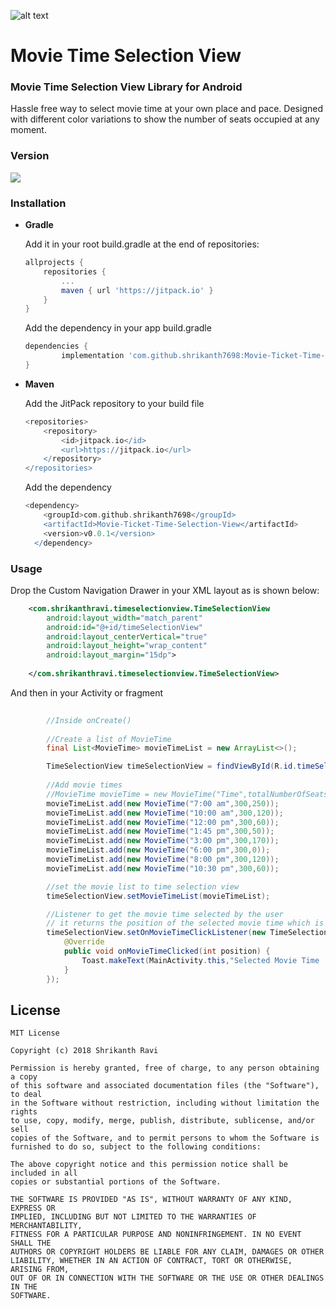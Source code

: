 ![alt text](https://drive.google.com/uc?id=1kc4jGVGjTneM88VqbnRfOn9fGpQhLd3I)

# Movie Time Selection View

### Movie Time Selection View Library for Android

Hassle free way to select movie time at your own place and pace. Designed with different color variations to show the number of seats occupied at any moment.

  ### Version
[![](https://jitpack.io/v/shrikanth7698/Movie-Ticket-Time-Selection-View.svg)](https://jitpack.io/#shrikanth7698/Movie-Ticket-Time-Selection-View)

### Installation

* **Gradle**

	Add it in your root build.gradle at the end of repositories:
	```gradle
  allprojects {
		repositories {
			...
			maven { url 'https://jitpack.io' }
		}
	}
	```

	Add the dependency in your app build.gradle
	```gradle
  dependencies {
	        implementation 'com.github.shrikanth7698:Movie-Ticket-Time-Selection-View:v0.0.1'
	}
	```

* **Maven**

	Add the JitPack repository to your build file
	```gradle
	<repositories>
		<repository>
		    <id>jitpack.io</id>
		    <url>https://jitpack.io</url>
		</repository>
	</repositories>
	```

	Add the dependency
	```gradle
  	<dependency>
        <groupId>com.github.shrikanth7698</groupId>
        <artifactId>Movie-Ticket-Time-Selection-View</artifactId>
        <version>v0.0.1</version>
	  </dependency>
	```
  
### Usage

Drop the Custom Navigation Drawer in your XML layout as is shown below:
```xml
    <com.shrikanthravi.timeselectionview.TimeSelectionView
        android:layout_width="match_parent"
        android:id="@+id/timeSelectionView"
        android:layout_centerVertical="true"
        android:layout_height="wrap_content"
        android:layout_margin="15dp">
        
    </com.shrikanthravi.timeselectionview.TimeSelectionView>
```
And then in your Activity or fragment
```java
        
        //Inside onCreate()
        
        //Create a list of MovieTime
        final List<MovieTime> movieTimeList = new ArrayList<>();

        TimeSelectionView timeSelectionView = findViewById(R.id.timeSelectionView);
        
        //Add movie times 
        //MovieTime movieTime = new MovieTime("Time",totalNumberOfSeats,availableSeats)
        movieTimeList.add(new MovieTime("7:00 am",300,250));
        movieTimeList.add(new MovieTime("10:00 am",300,120));
        movieTimeList.add(new MovieTime("12:00 pm",300,60));
        movieTimeList.add(new MovieTime("1:45 pm",300,50));
        movieTimeList.add(new MovieTime("3:00 pm",300,170));
        movieTimeList.add(new MovieTime("6:00 pm",300,0));
        movieTimeList.add(new MovieTime("8:00 pm",300,120));
        movieTimeList.add(new MovieTime("10:30 pm",300,60));

        //set the movie list to time selection view
        timeSelectionView.setMovieTimeList(movieTimeList);

        //Listener to get the movie time selected by the user
        // it returns the position of the selected movie time which is related to the list you created earlier
        timeSelectionView.setOnMovieTimeClickListener(new TimeSelectionView.OnMovieTimeClickListener() {
            @Override
            public void onMovieTimeClicked(int position) {
                Toast.makeText(MainActivity.this,"Selected Movie Time   "+movieTimeList.get(position).getTime(),Toast.LENGTH_SHORT).show();
            }
        });
```

## License

```
MIT License

Copyright (c) 2018 Shrikanth Ravi

Permission is hereby granted, free of charge, to any person obtaining a copy
of this software and associated documentation files (the "Software"), to deal
in the Software without restriction, including without limitation the rights
to use, copy, modify, merge, publish, distribute, sublicense, and/or sell
copies of the Software, and to permit persons to whom the Software is
furnished to do so, subject to the following conditions:

The above copyright notice and this permission notice shall be included in all
copies or substantial portions of the Software.

THE SOFTWARE IS PROVIDED "AS IS", WITHOUT WARRANTY OF ANY KIND, EXPRESS OR
IMPLIED, INCLUDING BUT NOT LIMITED TO THE WARRANTIES OF MERCHANTABILITY,
FITNESS FOR A PARTICULAR PURPOSE AND NONINFRINGEMENT. IN NO EVENT SHALL THE
AUTHORS OR COPYRIGHT HOLDERS BE LIABLE FOR ANY CLAIM, DAMAGES OR OTHER
LIABILITY, WHETHER IN AN ACTION OF CONTRACT, TORT OR OTHERWISE, ARISING FROM,
OUT OF OR IN CONNECTION WITH THE SOFTWARE OR THE USE OR OTHER DEALINGS IN THE
SOFTWARE.
```
